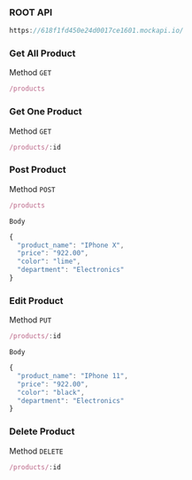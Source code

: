 ### ROOT API

```js
https://618f1fd450e24d0017ce1601.mockapi.io/
```

### Get All Product

Method `GET`

```js
/products
````

### Get One Product

Method `GET`

```js
/products/:id
````

### Post Product

Method `POST`

```js
/products
````
`Body`

```js
{
  "product_name": "IPhone X",
  "price": "922.00",
  "color": "lime",
  "department": "Electronics"
}
```

### Edit Product

Method `PUT`

```js
/products/:id
````

`Body`

```js
{
  "product_name": "IPhone 11",
  "price": "922.00",
  "color": "black",
  "department": "Electronics"
}
```

### Delete Product

Method `DELETE`

```js
/products/:id
````